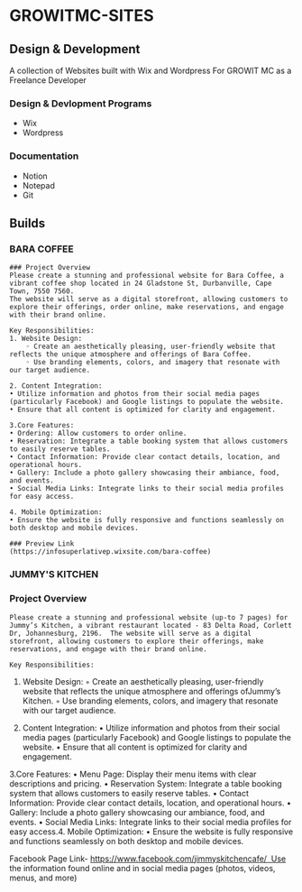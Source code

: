 # GROWITMC-SITES

## Design & Development
A collection of Websites built with Wix and Wordpress For GROWIT MC as a Freelance Developer

### Design & Devlopment Programs
 - Wix
 - Wordpress
### Documentation
 - Notion
 - Notepad
 - Git

## Builds
 ### BARA COFFEE
    ### Project Overview
    Please create a stunning and professional website for Bara Coffee, a vibrant coffee shop located in 24 Gladstone St, Durbanville, Cape Town, 7550 7560. 
    The website will serve as a digital storefront, allowing customers to explore their offerings, order online, make reservations, and engage with their brand online.
    
    Key Responsibilities:
    1. Website Design:
        ◦ Create an aesthetically pleasing, user-friendly website that reflects the unique atmosphere and offerings of Bara Coffee.
        ◦ Use branding elements, colors, and imagery that resonate with our target audience.  
    
    2. Content Integration:
    • Utilize information and photos from their social media pages (particularly Facebook) and Google listings to populate the website.
    • Ensure that all content is optimized for clarity and engagement.  
    
    3.Core Features:
    • Ordering: Allow customers to order online.
    • Reservation: Integrate a table booking system that allows customers to easily reserve tables.
    • Contact Information: Provide clear contact details, location, and operational hours.
    • Gallery: Include a photo gallery showcasing their ambiance, food, and events.
    • Social Media Links: Integrate links to their social media profiles for easy access.  
    
    4. Mobile Optimization:
    • Ensure the website is fully responsive and functions seamlessly on both desktop and mobile devices.

    ### Preview Link
    (https://infosuperlativep.wixsite.com/bara-coffee)
    
 ### JUMMY'S KITCHEN
  ### Project Overview
    Please create a stunning and professional website (up-to 7 pages) for Jummy’s Kitchen, a vibrant restaurant located - 83 Delta Road, Corlett Dr, Johannesburg, 2196.  The website will serve as a digital storefront, allowing customers to explore their offerings, make reservations, and engage with their brand online.
   
    Key Responsibilities:
1. Website Design:
    ◦ Create an aesthetically pleasing, user-friendly website that reflects the unique atmosphere and offerings ofJummy’s Kitchen.
    ◦ Use branding elements, colors, and imagery that resonate with our target audience.

2. Content Integration:
• Utilize information and photos from their social media pages (particularly Facebook) and Google listings to populate the website.
• Ensure that all content is optimized for clarity and engagement.

3.Core Features:
• Menu Page: Display their menu items with clear descriptions and pricing.
• Reservation System: Integrate a table booking system that allows customers to easily reserve tables.
• Contact Information: Provide clear contact details, location, and operational hours.
• Gallery: Include a photo gallery showcasing our ambiance, food, and events.
• Social Media Links: Integrate links to their social media profiles for easy access.4. Mobile Optimization:
• Ensure the website is fully responsive and functions seamlessly on both desktop and mobile devices.

Facebook Page Link- https://www.facebook.com/jimmyskitchencafe/  Use the information found online and in social media pages (photos, videos, menus, and more)
